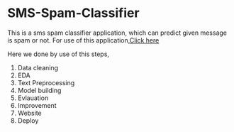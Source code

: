 # SMS-Spam-Classifier
This is a sms spam classifier application, which can predict given message is spam or not.
For use of this application,[Click here](https://sms-spam-classifier-princechothani.streamlit.app/)

Here we done by use of this steps,
1. Data cleaning
2. EDA
3. Text Preprocessing
4. Model building
5. Evlauation
6. Improvement
7. Website
8. Deploy
